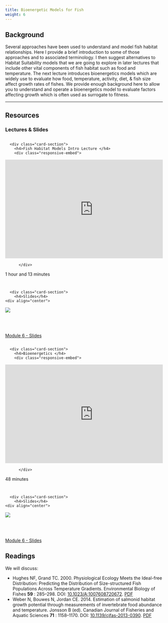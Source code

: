 ```yaml
---
title: Bioenergetic Models for Fish
weight: 6
---
```


## Background

Several approaches have been used to understand and model fish habitat relationships. Here I provide a brief introduction to some of those approaches and to associated terminology.  I then suggest alternatives to Habitat Suitability models that we are going to explore in later lectures that include other vital components of fish habitat such as food and temperature. The next lecture introduces bioenergetics models which are widely use to evaluate how food, temperature, activity, diet, & fish size affect growth rates of fishes.  We provide enough background here to allow you to understand and operate a bioenergetics model to evaluate factors affecting growth which is often used as surrogate to fitness.

------

## Resources

### Lectures & Slides

<div class="row small-up-2 medium-up-2">


  <div class="column">
    <div class="card">


      <div class="card-section">
        <h4>Fish Habitat Models Intro Lecture </h4>
        <div class="responsive-embed"> 

<iframe width="560" height="315" src="https://www.youtube.com/embed/o27maPPMtJo" title="YouTube video player" frameborder="0" allow="accelerometer; autoplay; clipboard-write; encrypted-media; gyroscope; picture-in-picture" allowfullscreen></iframe>
<br>
          
          </div>
<i class="fa fa-clock-o" aria-hidden="true"></i> 1 hour and  13 minutes <i class="fa fa-youtube-play" aria-hidden="true"></i> 
      </div>
    </div>
  </div>

  <div class="column">
    <div class="card">


      <div class="card-section">
        <h4>Slides</h4>
    <div align="center">

   <a href="https://s3.us-west-2.amazonaws.com/etalweb.joewheaton.org/Courses/Ecohydraulic/2022/WATS6900_Ecohydraulics_2020_Module_06_notes.pdf" target="_blank"><img src="{{ site.baseurl }}/assets/images/lectures/2022_Ecohydraulics_Module06.png"></a>
        	</div>  
  <br><br> <i class="fa fa-file-pdf-o" aria-hidden="true"></i> <a href="https://s3.us-west-2.amazonaws.com/etalweb.joewheaton.org/Courses/Ecohydraulic/2022/WATS6900_Ecohydraulics_2020_Module_06_notes.pdf" target="_blank">Module 6  - Slides</a>   
      </div>
    </div>

  </div>
</div>

<div class="row small-up-2 medium-up-2">


  <div class="column">
    <div class="card">


      <div class="card-section">
        <h4>Bioenergetics </h4>
        <div class="responsive-embed"> 

<iframe width="560" height="315" src="https://www.youtube.com/embed/mab22UPxWSM" title="YouTube video player" frameborder="0" allow="accelerometer; autoplay; clipboard-write; encrypted-media; gyroscope; picture-in-picture" allowfullscreen></iframe>
<br>
          
          </div>
<i class="fa fa-clock-o" aria-hidden="true"></i> 48 minutes <i class="fa fa-youtube-play" aria-hidden="true"></i> 
      </div>
    </div>
  </div>

  <div class="column">
    <div class="card">


      <div class="card-section">
        <h4>Slides</h4>
    <div align="center">

   <a href="https://s3.us-west-2.amazonaws.com/etalweb.joewheaton.org/Courses/Ecohydraulic/2022/WATS6900_Ecohydraulics_2020_Module_06_notes.pdf" target="_blank"><img src="{{ site.baseurl }}/assets/images/lectures/2022_Ecohydraulics_Module06.png"></a>
        	</div>  
  <br><br> <i class="fa fa-file-pdf-o" aria-hidden="true"></i> <a href="https://s3.us-west-2.amazonaws.com/etalweb.joewheaton.org/Courses/Ecohydraulic/2022/WATS6900_Ecohydraulics_2020_Module_06_notes.pdf" target="_blank">Module 6  - Slides</a>   
      </div>
    </div>

  </div>
</div>

## Readings

We will discuss:

- Hughes NF, Grand TC. 2000. Physiological Ecology Meets the Ideal-free Distribution: Predicting the Distribution of Size-structured Fish Populations Across Temperature Gradients. Environmental Biology of Fishes **59** : 285–298. DOI: [10.1023/A:1007608720672](https://doi.org/10.1023/A:1007608720672). [PDF](https://usu.instructure.com/courses/683598/files/83072755?wrap=1)
- Weber N, Bouwes N, Jordan CE. 2014. Estimation of salmonid habitat growth potential through measurements of invertebrate food abundance and temperature. Jonsson B (ed). Canadian Journal of Fisheries and Aquatic Sciences **71** : 1158–1170. DOI: [10.1139/cjfas-2013-0390](https://doi.org/10.1139/cjfas-2013-0390). [PDF](https://usu.instructure.com/courses/683598/files/83072756?wrap=1)


